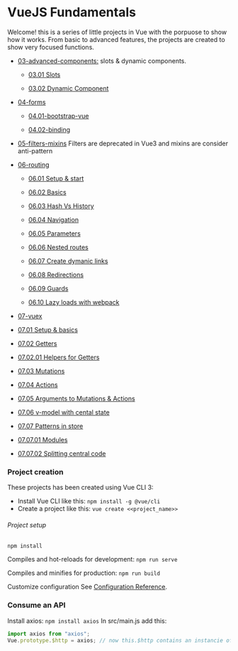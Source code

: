 # VueJS Fundamentals

Welcome! this is a series of little projects in Vue with the porpuose to show how it works. From basic to advanced features, the projects are created to show very focused functions.

* [03-advanced-components:](https://github.com/mjbeli/WebDevelopment/tree/master/VueJS/03-advanced-components) slots & dynamic components.
 
  * [03.01 Slots](https://github.com/mjbeli/WebDevelopment/tree/master/VueJS/03-advanced-components#0301-slots)
  
  * [03.02 Dynamic Component](https://github.com/mjbeli/WebDevelopment/tree/master/VueJS/03-advanced-components#0302-dynamic-component)

* [04-forms](https://github.com/mjbeli/WebDevelopment/tree/master/VueJS/04-forms#04-forms)

  * [04.01-bootstrap-vue](https://github.com/mjbeli/WebDevelopment/tree/master/VueJS/04-forms#0401-bootstrap-vue)
  
  * [04.02-binding](https://github.com/mjbeli/WebDevelopment/tree/master/VueJS/04-forms#0402-binding)
  
* [05-filters-mixins]() Filters are deprecated in Vue3 and mixins are consider anti-pattern

* [06-routing](https://github.com/mjbeli/WebDevelopment/tree/master/VueJS/06-routing#06-routing)

  * [06.01 Setup & start](https://github.com/mjbeli/WebDevelopment/tree/master/VueJS/06-routing#0601-setup--start)
  
  * [06.02 Basics](https://github.com/mjbeli/WebDevelopment/tree/master/VueJS/06-routing#0602-basics)
  
  * [06.03 Hash Vs History](https://github.com/mjbeli/WebDevelopment/tree/master/VueJS/06-routing#0603-hash-vs-history)
  
  * [06.04 Navigation](https://github.com/mjbeli/WebDevelopment/tree/master/VueJS/06-routing#0604-navigation)
  
  * [06.05 Parameters](https://github.com/mjbeli/WebDevelopment/tree/master/VueJS/06-routing#0605-parameters)
  
  * [06.06 Nested routes](https://github.com/mjbeli/WebDevelopment/tree/master/VueJS/06-routing#0606-nested-routes)
  
  * [06.07 Create dymanic links](https://github.com/mjbeli/WebDevelopment/tree/master/VueJS/06-routing#0607-create-dymanic-links)
  
  * [06.08 Redirections](https://github.com/mjbeli/WebDevelopment/tree/master/VueJS/06-routing#0608-redirections)
  
  * [06.09 Guards](https://github.com/mjbeli/WebDevelopment/blob/master/VueJS/06-routing/README.md#0609-guards)
  
  * [06.10 Lazy loads with webpack](https://github.com/mjbeli/WebDevelopment/blob/master/VueJS/06-routing/README.md#0610-lazy-loads-with-webpack)
  
 * [07-vuex](https://github.com/mjbeli/WebDevelopment/tree/master/VueJS/06-routing#06-routing)

  * [07.01 Setup & basics](https://github.com/mjbeli/WebDevelopment/blob/master/VueJS/07-vuex/README.md#0701-setup--basics)
  
  * [07.02 Getters](https://github.com/mjbeli/WebDevelopment/blob/master/VueJS/07-vuex/README.md#0702-getters)
  
   * [07.02.01 Helpers for Getters](https://github.com/mjbeli/WebDevelopment/blob/master/VueJS/07-vuex/README.md#070201-helpers-for-getters)
  
  * [07.03 Mutations](https://github.com/mjbeli/WebDevelopment/blob/master/VueJS/07-vuex/README.md#0703-mutations)
  
  * [07.04 Actions](https://github.com/mjbeli/WebDevelopment/blob/master/VueJS/07-vuex/README.md#0704-actions)
  
  * [07.05 Arguments to Mutations & Actions](https://github.com/mjbeli/WebDevelopment/blob/master/VueJS/07-vuex/README.md#0705-arguments-to-mutations--actions)
  
  * [07.06 v-model with cental state](https://github.com/mjbeli/WebDevelopment/blob/master/VueJS/07-vuex/README.md#0706-v-model-with-cental-state)
  
  * [07.07 Patterns in store](https://github.com/mjbeli/WebDevelopment/blob/master/VueJS/07-vuex/README.md#0707-patterns-in-store)
  
   * [07.07.01 Modules](https://github.com/mjbeli/WebDevelopment/blob/master/VueJS/07-vuex/README.md#070701-modules)
  
   * [07.07.02 Splitting central code](https://github.com/mjbeli/WebDevelopment/blob/master/VueJS/07-vuex/README.md#070702-splitting-central-code)
  
     
### Project creation

These projects has been created using Vue CLI 3:

 - Install Vue CLI like this: ```npm install -g @vue/cli```
 - Create a project like this: ```vue create <<project_name>>```

###### Project setup
```
npm install
```

Compiles and hot-reloads for development: ```npm run serve```

Compiles and minifies for production: ```npm run build```

Customize configuration
See [Configuration Reference](https://cli.vuejs.org/config/).

### Consume an API

Install axios: ```npm install axios```
In src/main.js add this:
```javascript
import axios from "axios";
Vue.prototype.$http = axios; // now this.$http contains an instancie of axios, not vue-resource
```




